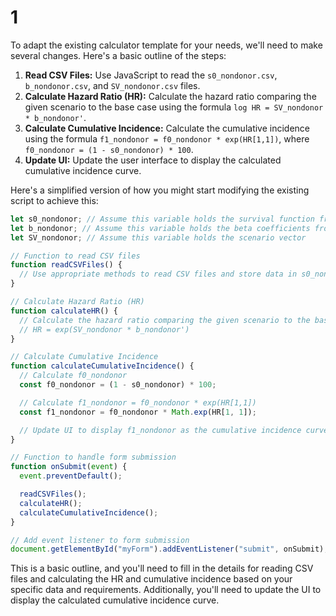 # 1

To adapt the existing calculator template for your needs, we'll need to make several changes. Here's a basic outline of the steps:

1. **Read CSV Files:** Use JavaScript to read the `s0_nondonor.csv`, `b_nondonor.csv`, and `SV_nondonor.csv` files.
2. **Calculate Hazard Ratio (HR):** Calculate the hazard ratio comparing the given scenario to the base case using the formula `log HR = SV_nondonor * b_nondonor'`.
3. **Calculate Cumulative Incidence:** Calculate the cumulative incidence using the formula `f1_nondonor = f0_nondonor * exp(HR[1,1])`, where `f0_nondonor = (1 - s0_nondonor) * 100`.
4. **Update UI:** Update the user interface to display the calculated cumulative incidence curve.

Here's a simplified version of how you might start modifying the existing script to achieve this:

```javascript
let s0_nondonor; // Assume this variable holds the survival function from 0 to 1
let b_nondonor; // Assume this variable holds the beta coefficients from Cox regression
let SV_nondonor; // Assume this variable holds the scenario vector

// Function to read CSV files
function readCSVFiles() {
  // Use appropriate methods to read CSV files and store data in s0_nondonor, b_nondonor, and SV_nondonor variables
}

// Calculate Hazard Ratio (HR)
function calculateHR() {
  // Calculate the hazard ratio comparing the given scenario to the base case
  // HR = exp(SV_nondonor * b_nondonor')
}

// Calculate Cumulative Incidence
function calculateCumulativeIncidence() {
  // Calculate f0_nondonor
  const f0_nondonor = (1 - s0_nondonor) * 100;

  // Calculate f1_nondonor = f0_nondonor * exp(HR[1,1])
  const f1_nondonor = f0_nondonor * Math.exp(HR[1, 1]);

  // Update UI to display f1_nondonor as the cumulative incidence curve
}

// Function to handle form submission
function onSubmit(event) {
  event.preventDefault();

  readCSVFiles();
  calculateHR();
  calculateCumulativeIncidence();
}

// Add event listener to form submission
document.getElementById("myForm").addEventListener("submit", onSubmit);
```

This is a basic outline, and you'll need to fill in the details for reading CSV files and calculating the HR and cumulative incidence based on your specific data and requirements. Additionally, you'll need to update the UI to display the calculated cumulative incidence curve.
